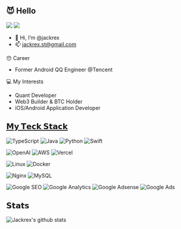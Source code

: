 ## 😈 Hello
[![](https://img.shields.io/badge/--%23000000?style=flat&logo=twitter&logoColor=ffffff)](https://twitter.com/00xjack)
[![](https://img.shields.io/badge/--%23000000?style=flat&logo=github&logoColor=ffffff)](https://github.com/jackrex)
- 👋 Hi, I’m @jackrex
- 📫 jackrex.st@gmail.com

😯 Career
- Former Android QQ Engineer @Tencent

💻 My Interests
- Quant Developer
- Web3 Builder & BTC Holder
- iOS/Android Application Developer

## [𝗠𝘆 𝗧𝗲𝗰𝗸 𝗦𝘁𝗮𝗰𝗸](https://www.bmpi.dev/dev/tech-stack-of-side-project/)

![TypeScript](https://img.shields.io/badge/-TypeScript-%23007ACC?style=flat-square&logo=typescript&logoColor=ffffff)
![Java](https://img.shields.io/badge/-Java-%23007396?style=flat-square&logo=java&logoColor=ffffff)
![Python](https://img.shields.io/badge/-Python-%233776AB?style=flat-square&logo=python&logoColor=ffffff)
![Swift](https://img.shields.io/badge/-Swift-%23FA7343?style=flat-square&logo=swift&logoColor=ffffff)

![OpenAI](https://img.shields.io/badge/-OpenAI-%23412991?style=flat-square&logo=openai&logoColor=ffffff)
![AWS](https://img.shields.io/badge/-AWS-%23232F3E?style=flat-square&logo=amazon-aws&logoColor=ffffff)
![Vercel](https://img.shields.io/badge/-Vercel-%23000000?style=flat-square&logo=vercel&logoColor=ffffff)

![Linux](https://img.shields.io/badge/-Linux-%23FCC624?style=flat-square&logo=linux&logoColor=%23ffffff)
![Docker](https://img.shields.io/badge/-Docker-%232496ED?style=flat-square&logo=docker&logoColor=ffffff)

![Nginx](https://img.shields.io/badge/-Nginx-%23269539?style=flat-square&logo=nginx&logoColor=ffffff)
![MySQL](https://img.shields.io/badge/-MySQL-%234479A1?style=flat-square&logo=mysql&logoColor=ffffff)

![Google SEO](https://img.shields.io/badge/-Google%20SEO-%234285F4?style=flat-square&logo=google&logoColor=ffffff)
![Google Analytics](https://img.shields.io/badge/-Google%20Analytics-%23E37400?style=flat-square&logo=google-analytics&logoColor=ffffff)
![Google Adsense](https://img.shields.io/badge/-Google%20Adsense-%234285F4?style=flat-square&logo=google-adsense&logoColor=ffffff)
![Google Ads](https://img.shields.io/badge/-Google%20Ads-%234285F4?style=flat-square&logo=google-ads&logoColor=ffffff)


## 𝗦𝘁𝗮𝘁𝘀

![Jackrex's github stats](https://github-readme-stats-git-responsetype-dawei-mas-projects.vercel.app/api?username=jackrex&count_private=true&show_icons=true&theme=transparent)

<!---
jackrex/jackrex is a ✨ special ✨ repository because its `README.md` (this file) appears on your GitHub profile.
You can click the Preview link to take a look at your changes.
--->
